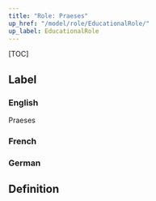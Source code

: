 ```yaml
---
title: "Role: Praeses"
up_href: "/model/role/EducationalRole/"
up_label: EducationalRole
---
```


[TOC]

## Label

### English
Praeses

### French


### German


## Definition

